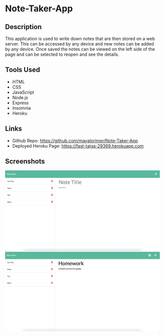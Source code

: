 # Note-Taker-App

## Description
This application is used to write down notes that are then stored on a web server. This can be accessed by any device and new notes can be added by any device. Once saved the notes can be viewed on the left side of the page and can be selected to reopen and see the details. 

## Tools Used
- HTML
- CSS
- JavaScript
- Node.js
- Express
- Insomnia
- Heroku



## Links
- Github Repo: https://github.com/mayalorimer/Note-Taker-App
- Deployed Heroku Page: https://fast-taiga-29369.herokuapp.com

## Screenshots 

![Screenshot of deployed note taker application](./public/assets/screenshot1.jpg)
![Second screenshot of deployed note taker application](./public/assets/screenshot2.jpg)
